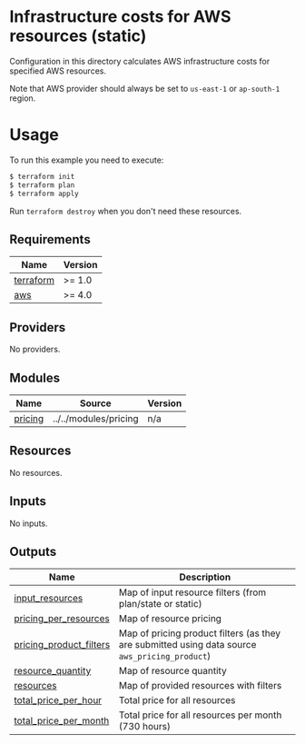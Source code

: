 # Infrastructure costs for AWS resources (static)

Configuration in this directory calculates AWS infrastructure costs for specified AWS resources.

Note that AWS provider should always be set to `us-east-1` or `ap-south-1` region.

# Usage

To run this example you need to execute:

```bash
$ terraform init
$ terraform plan
$ terraform apply
```

Run `terraform destroy` when you don't need these resources.

<!-- BEGIN_TF_DOCS -->
## Requirements

| Name | Version |
|------|---------|
| <a name="requirement_terraform"></a> [terraform](#requirement\_terraform) | >= 1.0 |
| <a name="requirement_aws"></a> [aws](#requirement\_aws) | >= 4.0 |

## Providers

No providers.

## Modules

| Name | Source | Version |
|------|--------|---------|
| <a name="module_pricing"></a> [pricing](#module\_pricing) | ../../modules/pricing | n/a |

## Resources

No resources.

## Inputs

No inputs.

## Outputs

| Name | Description |
|------|-------------|
| <a name="output_input_resources"></a> [input\_resources](#output\_input\_resources) | Map of input resource filters (from plan/state or static) |
| <a name="output_pricing_per_resources"></a> [pricing\_per\_resources](#output\_pricing\_per\_resources) | Map of resource pricing |
| <a name="output_pricing_product_filters"></a> [pricing\_product\_filters](#output\_pricing\_product\_filters) | Map of pricing product filters (as they are submitted using data source `aws_pricing_product`) |
| <a name="output_resource_quantity"></a> [resource\_quantity](#output\_resource\_quantity) | Map of resource quantity |
| <a name="output_resources"></a> [resources](#output\_resources) | Map of provided resources with filters |
| <a name="output_total_price_per_hour"></a> [total\_price\_per\_hour](#output\_total\_price\_per\_hour) | Total price for all resources |
| <a name="output_total_price_per_month"></a> [total\_price\_per\_month](#output\_total\_price\_per\_month) | Total price for all resources per month (730 hours) |
<!-- END_TF_DOCS -->
